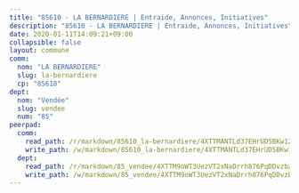 ```yaml
---
title: "85610 - LA BERNARDIERE | Entraide, Annonces, Initiatives"
description: "85610 - LA BERNARDIERE | Entraide, Annonces, Initiatives"
date: 2020-01-11T14:09:21+09:00
collapsible: false
layout: commune
comm:
  nom: "LA BERNARDIERE"
  slug: la-bernardiere
  cp: "85610"
dept:
  nom: "Vendée"
  slug: vendee
  num: "85"
peerpad:
  comm:
    read_path: /r/markdown/85610_la-bernardiere/4XTTMANTLd37EHrUD5BKw12ZUya9ZeDbPsvzsDjgSVsG5hP7u
    write_path: /w/markdown/85610_la-bernardiere/4XTTMANTLd37EHrUD5BKw12ZUya9ZeDbPsvzsDjgSVsG5hP7u-K3TgTx1x42Z8qXdeAQPQM6Jz91rfAjc33jNs8bSFkEBJ2hFrBC3L5jrNjGwqE4HWtdftcwShvKCQPAM8Cirrx2XnDpUy6nVb9sRPMdByc2HwbKFmg4CGSdTAfHD8XK3XV7jUcqno
  dept:
    read_path: /r/markdown/85_vendee/4XTTM9oWT3UezVT2xNaDrrh876PqDDvzbaovSPP6P6ha63Ezk
    write_path: /w/markdown/85_vendee/4XTTM9oWT3UezVT2xNaDrrh876PqDDvzbaovSPP6P6ha63Ezk-K3TgTz4T2Ao5CxcmNgKRpi6DXEbSZWgvvZNdT7V4KiJycR1vvtGLxg5iYYYKajishdNzKNazAywn7vjwqtQs859ALiENaqFJQsULDwd4rYqVPy8n3JbNCeuPxinCnetCgcSuCcyv
---
```


